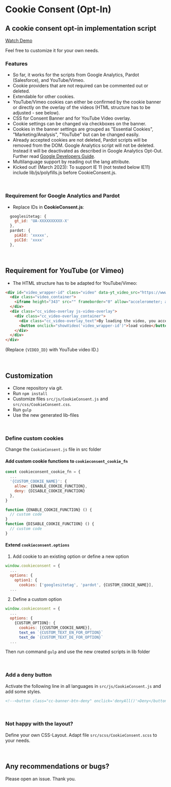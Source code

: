 # Cookie Consent (Opt-In)

## A cookie consent opt-in implementation script

[Watch Demo](https://onza.github.io/CookieConsent)

Feel free to customize it for your own needs.

### Features

* So far, it works for the scripts from Google Analytics, Pardot (Salesforce), and YouTube/Vimeo.
* Cookie providers that are not required can be commented out or deleted.
* Extendable for other cookies.
* YouTube/Vimeo cookies can either be confirmed by the cookie banner or directly on the overlay of the videos (HTML structure has to be adjusted - see below).
* CSS for Consent Banner and for YouTube Video overlay.
* Cookie settings can be changed via checkboxes on the banner.
* Cookies in the banner settings are grouped as "Essential Cookies", "Marketing/Analysis", "YouTube" but can be changed easily.
* Already accepted cookies are not deleted, Pardot scripts will be removed from the DOM. Google Analytics script will not be deleted. Instead it will be deactivated as described in Google Analytics Opt-Out. Further read [Google Developers Guide](https://developers.google.com/analytics/devguides/collection/gtagjs/user-opt-out).
* Multilanguage support by reading out the lang attribute.
* Kicked out! (March 2023): To support IE 11 (not tested below IE11) include lib/js/polyfills.js before CookieConsent.js.

<br>

### Requirement for Google Analytics and Pardot

* Replace IDs in **CookieConsent.js**:

```js
  googlesitetag: {
    gt_id: 'UA-XXXXXXXXXX-X'
  },
  pardot: {
    piAId: 'xxxxx',
    piCId: 'xxxx'
  },
```

 <br>

## Requirement for YouTube (or Vimeo)

* The HTML structure has to be adapted for YouTube/Vimeo:

```html
<div id="video_wrapper-id" class="video" data-yt_video_src="https://www.youtube-nocookie.com/embed/{VIDEO_ID}?controls=0">
  <div class="video_container">
    <iframe height="343" src="" frameborder="0" allow="accelerometer; autoplay; encrypted-media; gyroscope; picture-in-picture" allowfullscreen></iframe>
  </div>
  <div class="cc_video-overlay js-video-overlay">
    <div class="cc_video-overlay_container">
      <div class="cc_video-overlay_text">By loading the video, you accept YouTube's privacy policy.</div>
      <button onclick="showVideo('video_wrapper-id')">load video</button>
    </div>
  </div>
</div>
```

(Replace `{VIDEO_ID}` with YouTube video ID.)

<br>

## Customization

* Clone repository via git.
* Run `npm install`
* Customize files `src/js/CookieConsent.js` and `src/css/CookieConsent.css`.
* Run `gulp`
* Use the new generated lib-files

<br>

### Define custom cookies

Change the `CookieConsent.js` file in src folder

#### Add custom cookie functions to `cookieconsent_cookie_fn`

```js
const cookieconsent_cookie_fn = {
  ...
  '{CUSTOM_COOKIE_NAME}': {
    allow: {ENABLE_COOKIE_FUNCTION},
    deny: {DISABLE_COOKIE_FUNCTION}
  },
} 

function {ENABLE_COOKIE_FUNCTION} () {
  // custom code
}
function {DISABLE_COOKIE_FUNCTION} () {
  // custom code
}
```

#### Extend `cookieconsent.options`

1) Add cookie to an existing option or define a new option

```js
window.cookieconsent = {
  ...
  options: {
    option1: {
      cookies: ['googlesitetag', 'pardot', {CUSTOM_COOKIE_NAME}],
  ...
```

2) Define a custom option

```js
window.cookieconsent = {
  ...
  options: {
    {CUSTOM_OPTION}: {
      cookies: [{CUSTOM_COOKIE_NAME}],
      text_en `{CUSTOM_TEXT_EN_FOR_OPTION}`
      text_de `{CUSTOM_TEXT_DE_FOR_OPTION}`
  ...
```

Then run command `gulp` and use the new created scripts in lib folder 

<br>

### Add a deny button

Activate the following line in all languages in `src/js/CookieConsent.js` and add some styles.

```html
<!--<button class="cc-banner-btn-deny" onclick='denyAll()'>Deny</button>-->
```

<br>

### Not happy with the layout?

Define your own CSS-Layout. Adapt file `src/scss/CookieConsent.scss` to your needs.

<br>

## Any recommendations or bugs?

Please open an issue. Thank you.
